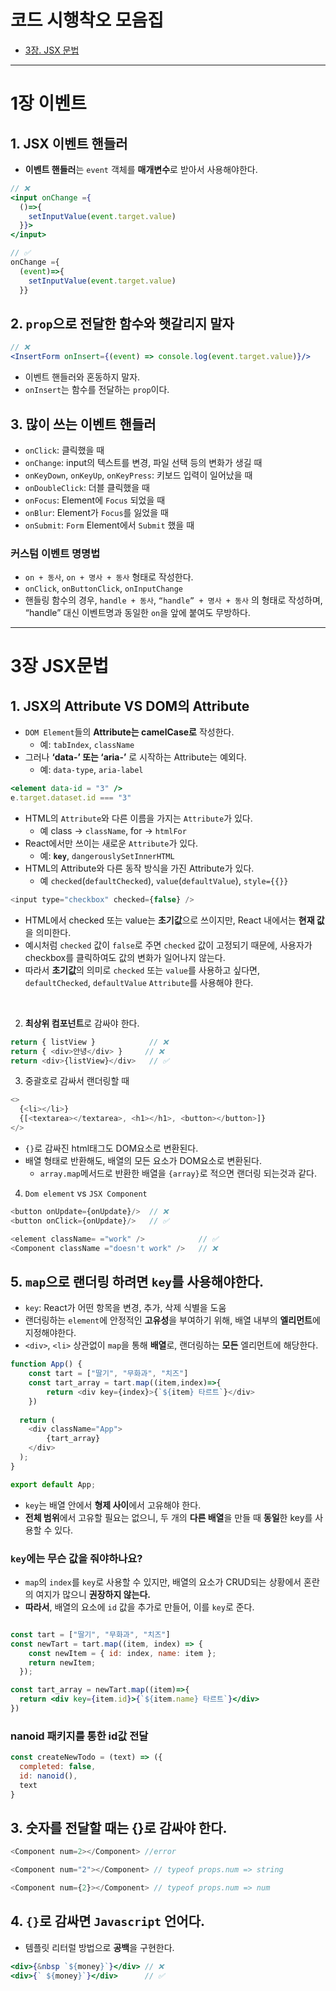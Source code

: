 # 코드 시행착오 모음집

- [3장. JSX 문법](#3장-jsx문법)

---


# 1장 이벤트

## 1. JSX 이벤트 핸들러

- **이벤트 핸들러**는 `event` 객체를 **매개변수**로 받아서 사용해야한다.

```jsx
// ❌
<input onChange ={
  ()=>{
    setInputValue(event.target.value)
  }}>
</input>
```

```jsx
// ✅
onChange ={
  (event)=>{
    setInputValue(event.target.value)
  }}
```


## 2. `prop`으로 전달한 함수와 햇갈리지 말자

```jsx
// ❌
<InsertForm onInsert={(event) => console.log(event.target.value)}/>
```
- 이벤트 핸들러와 혼동하지 말자.
- `onInsert`는 함수를 전달하는 `prop`이다.


## 3. 많이 쓰는 이벤트 핸들러

- `onClick`: 클릭했을 때
- `onChange`: input의 텍스트를 변경, 파일 선택 등의 변화가 생길 때
- `onKeyDown`, `onKeyUp`, `onKeyPress`: 키보드 입력이 일어났을 때
- `onDoubleClick`: 더블 클릭했을 때
- `onFocus`: Element에 `Focus` 되었을 때
- `onBlur`: Element가 `Focus`를 잃었을 때
- `onSubmit`: `Form` Element에서 `Submit` 했을 때

### 커스텀 이벤트 명명법

- `on + 동사`,  `on + 명사 + 동사` 형태로 작성한다.
- `onClick`, `onButtonClick`, `onInputChange`
- 핸들링 함수의 경우, `handle + 동사`, `“handle” + 명사 + 동사` 의 형태로 작성하며, “handle” 대신 이벤트명과 동일한 `on`을 앞에 붙여도 무방하다.


---

# 3장 JSX문법

## 1. JSX의 Attribute VS DOM의 Attribute

- `DOM Element`들의 **Attribute는 camelCase로** 작성한다.
  - 예: `tabIndex`, `className`
- 그러나 **‘data-’ 또는 ‘aria-’** 로 시작하는 Attribute는 예외다.
  - 예: `data-type`, `aria-label`

```jsx
<element data-id = "3" />
e.target.dataset.id === "3"
```

- HTML의 `Attribute`와 다른 이름을 가지는 `Attribute`가 있다.
  - 예 class → `className`, for → `htmlFor`
- React에서만 쓰이는 새로운 `Attribute`가 있다.
  - 예: **`key`**, `dangerouslySetInnerHTML`
- HTML의 Attribute와 다른 동작 방식을 가진 Attribute가 있다.
  - 예 `checked`(`defaultChecked`), `value`(`defaultValue`), `style={{}}`

```js
<input type="checkbox" checked={false} />
```

- HTML에서 checked 또는 value는 **초기값**으로 쓰이지만, React 내에서는 **현재 값**을 의미한다.
- 예시처럼 `checked` 값이 `false`로 주면 `checked` 값이 고정되기 때문에, 사용자가 checkbox를 클릭하여도 값의 변화가 일어나지 않는다.
- 따라서 **초기값**의 의미로 `checked` 또는 `value`를 사용하고 싶다면, `defaultChecked`, `defaultValue` `Attribute`를 사용해야 한다.
<br/>


2. **최상위 컴포넌트**로 감싸야 한다.

```js
return { listView }            // ❌
return { <div>안녕</div> }     // ❌
return <div>{listView}</div>   // ✅
```  


3. 중괄호로 감싸서 랜더링할 때

```js
<>
  {<li></li>}
  {[<textarea></textarea>, <h1></h1>, <button></button>]}
</>
```
- `{}`로 감싸진 html태그도 DOM요소로 변환된다.
- 배열 형태로 반환해도, 배열의 모든 요소가 DOM요소로 변환된다.
  - `array.map`메서드로 반환한 배열을 `{array}`로 적으면 랜더링 되는것과 같다.



4. `Dom element` vs `JSX Component`

```js
<button onUpdate={onUpdate}/>  // ❌
<button onClick={onUpdate}/>   // ✅
```

```js
<element className= ="work" />            // ✅
<Component className ="doesn't work" />   // ❌
```



## 5. `map`으로 랜더링 하려면 `key`를 사용해야한다.

- `key`: React가 어떤 항목을 변경, 추가, 삭제 식별을 도움
-  랜더링하는 `element`에 안정적인 **고유성**을 부여하기 위해, 배열 내부의 **엘리먼트**에 지정해야한다.
-  `<div>`, `<li>` 상관없이 `map`을 통해 **배열**로, 랜더링하는 **모든** 엘리먼트에 해당한다.

```js
function App() {
    const tart = ["딸기", "무화과", "치즈"]
    const tart_array = tart.map((item,index)=>{
        return <div key={index}>{`${item} 타르트`}</div>
    })
    
  return (
    <div className="App">
        {tart_array}
    </div>
  );
}

export default App;
```
- `key`는 배열 안에서 **형제 사이**에서 고유해야 한다.
-  **전체 범위**에서 고유할 필요는 없으니, 두 개의 **다른 배열**을 만들 때 **동일**한 key를 사용할 수 있다.

### `key`에는 무슨 값을 줘야하나요?


- `map`의 `index`를 `key`로 사용할 수 있지만, 배열의 요소가 CRUD되는 상황에서 혼란의 여지가 많으니 **권장하지 않는다.**
- **따라서**, 배열의 요소에 `id` 값을 추가로 만들어, 이를 `key`로 준다.


```jsx

const tart = ["딸기", "무화과", "치즈"] 
const newTart = tart.map((item, index) => {
    const newItem = { id: index, name: item };
    return newItem;
  });

const tart_array = newTart.map((item)=>{
  return <div key={item.id}>{`${item.name} 타르트`}</div>
})
```

### nanoid 패키지를 통한 id값 전달

```js
const createNewTodo = (text) => ({
  completed: false,
  id: nanoid(),
  text
}
```


## 3. 숫자를 전달할 때는 {}로 감싸야 한다.

```js
<Component num=2></Component> //error
```
```js
<Component num="2"></Component> // typeof props.num => string
```
```js
<Component num={2}></Component> // typeof props.num => num
```


## 4. `{}`로 감싸면 `Javascript` 언어다.

- 템플릿 리터럴 방법으로 **공백**을 구현한다.

```jsx
<div>{&nbsp `${money}`}</div> // ❌
<div>{` ${money}`}</div>      // ✅
```